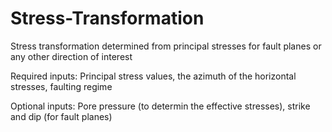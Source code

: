 # Stress-Transformation
Stress transformation determined from principal stresses for fault planes or any other direction of interest

Required inputs: 
Principal stress values, the azimuth of the horizontal stresses, faulting regime

Optional inputs:
Pore pressure (to determin the effective stresses), strike and dip (for fault planes)
